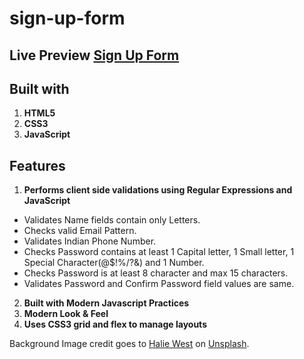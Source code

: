 # sign-up-form
## Live Preview [Sign Up Form](https://omkarkashid.github.io/sign-up-form/)
## Built with
1. **HTML5**
2. **CSS3**
3. **JavaScript**

## Features
1. **Performs client side validations using Regular Expressions and JavaScript**
- Validates Name fields contain only Letters.
- Checks valid Email Pattern.
- Validates Indian Phone Number.
- Checks Password contains at least 1 Capital letter, 1 Small letter, 1 Special Character(@$!%/?&) and 1 Number.
- Checks Password is at least 8 character and max 15 characters.
- Validates Password and Confirm Password field values are same.
2. **Built with Modern Javascript Practices**
3. **Modern Look & Feel**
4. **Uses CSS3 grid and flex to manage layouts**  

Background Image credit goes to [Halie West](https://unsplash.com/@haliewestphoto) on [Unsplash](https://unsplash.com/photos/25xggax4bSA).
